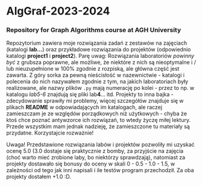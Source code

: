 # AlgGraf-2023-2024
### Repository for Graph Algorithms course at AGH University

Repozytorium zawiera moje rozwiązania zadań z zestawów na zajęciach (katalogi **lab...**) oraz przykładowe rozwiązania do projektów (odpowiednio katalogi **project1** i **project2**). Parę uwag: Rozwiązania laboratoriów *powinny być* z grubsza poprawne, ale możliwe, że niektóre z nich są nieoptymalne i / lub nieuzupełnione w 100% zgodnie z rozpiską, ale główna część jest zawarta. Z góry sorka za pewną nieścisłość w nazewnictwie - katalogi i polecenia do nich nazywałem zgodnie z tym, na jakich laboratoriach były realizowane, ale nazwy plików ```.py``` mają numerację po kolei - przez to np. w katalogu *lab5-6* znajdują się pliki lab**4**... itd.
Projekty to inna bajka - zdecydowanie sprawiły mi problemy, więcej szczegółów znajduje się w plikach **README** w odpowiadających im katalogach, ale raczej zamieszczam je ze względów porządkowych niż użytkowych - chyba że ktoś chce poznać antywzorce ich rozwiązań, to wtedy życzę miłej lektury.
Przede wszystkim mam jednak nadzieję, że zamieszczone tu materiały są przydatne. Korzystajcie rozważnie!

Uwaga! Przedstawione rozwiązania labów i projektów pozwoliły mi uzyskać ocenę 5.0 (3.0 dostaje się praktycznie z bomby, za przyjście na zajęcia (choć warto mieć zrobione laby, bo niektórzy sprawdzają), natomiast za projekty dostawało się bonusy do oceny w skali 0 - 0.5 - 1.0 - 1.5, w zależności od tego jak inni napisali i ile testów program przechodził. Za oba projekty dostałem +1.0 :D.
